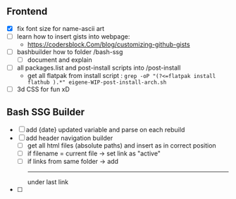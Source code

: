 Frontend
-----------------------------
- [x] fix font size for name-ascii art
- [ ] learn how to insert gists into webpage:
	- https://codersblock.Com/blog/customizing-github-gists
- [ ] bashbuilder how to folder /bash-ssg
  - [ ] document and explain
- [ ] all packages.list and post-install scripts into /post-install
  - get all flatpak from install script : `grep -oP "(?<=flatpak install flathub ).*" eigene-WIP-post-install-arch.sh`
- [ ] 3d CSS for fun xD
	
Bash SSG Builder
-----------------------------
- [ ] add {date} updated variable and parse on each rebuild
- [ ] add header navigation builder 
  - [ ] get all html files (absolute paths) and insert as <a> in correct position
  - [ ] if filename = current file -> set link as "active"
  - [ ] if links from same folder -> add <hr> under last link
- [ ]  
